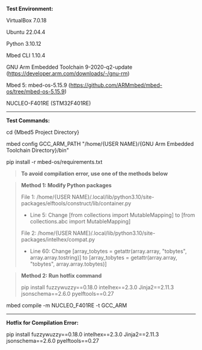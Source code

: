 **Test Environment:**

VirtualBox 7.0.18

Ubuntu 22.04.4

Python 3.10.12

Mbed CLI 1.10.4

GNU Arm Embedded Toolchain 9-2020-q2-update (https://developer.arm.com/downloads/-/gnu-rm)

Mbed 5: mbed-os-5.15.9 (https://github.com/ARMmbed/mbed-os/tree/mbed-os-5.15.9)

NUCLEO-F401RE (STM32F401RE)

-------------

**Test Commands:**

cd {Mbed5 Project Directory}

mbed config GCC_ARM_PATH "/home/{USER NAME}/{GNU Arm Embedded Toolchain Directory}/bin"

pip install -r mbed-os/requirements.txt

> **To avoid compilation error, use one of the methods below**

> **Method 1: Modify Python packages**
> 
> File 1: /home/{USER NAME}/.local/lib/python3.10/site-packages/elftools/construct/lib/container.py
> 
> - Line 5: Change [from collections import MutableMapping] to [from collections.abc import MutableMapping]
>
> File 2: /home/{USER NAME}/.local/lib/python3.10/site-packages/intelhex/compat.py
> 
> - Line 60: Change [array_tobytes = getattr(array.array, "tobytes", array.array.tostring)] to [array_tobytes = getattr(array.array, "tobytes", array.array.tobytes)]

> **Method 2: Run hotfix command**
> 
> pip install fuzzywuzzy==0.18.0 intelhex==2.3.0 Jinja2==2.11.3 jsonschema==2.6.0 pyelftools==0.27

mbed compile -m NUCLEO_F401RE -t GCC_ARM

-------------

**Hotfix for Compilation Error:**

pip install fuzzywuzzy==0.18.0 intelhex==2.3.0 Jinja2==2.11.3 jsonschema==2.6.0 pyelftools==0.27
